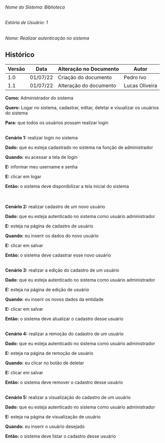 

###### Nome do Sistema: Biblioteca
###### Estória de Usuário: 1
###### Nome: Realizar autenticação no sistema

## Histórico
|**Versão**|**Data**|**Alteração no Documento**|**Autor**|
|------|----|---------|-----|
|1.0|01/07/22|Criação do documento|Pedro Ivo|
|1.1|01/07/22|Alteração do documento|Lucas Oliveira|




**Como:** Administrador do sistema 

**Quero:** Logar no sistema, cadastrar, editar, deletar e visualizar os usuários do sistema 

**Para:** que todos os usuários possam realizar login 
<br>
<br>


**Cenário 1:** realizar login  no sistema

**Dado:** que eu esteja cadastrado no sistema na função de administrador 

**Quando:** eu acessar a tela de login

**E:** informar meu username e senha

**E:** clicar em logar

**Então:** o sistema deve disponibilizar a tela inicial do sistema<br>
<br>
<br>


**Cenário 2:** realizar cadastro de um novo usuário

**Dado:** que eu esteja autenticado no sistema como usuário administrador 

**E:** esteja na página de cadastro de usuário 

**Quando:** eu inserir os dados do novo usuário

**E:** clicar em salvar

**Então:** o sistema deve cadastrar esse novo usuário
<br>
<br>


**Cenário 3:** realizar a edição do cadastro de um usuário

**Dado:** que eu esteja autenticado no sistema como usuário administrador 

**E:** esteja na página de edição de usuário

**Quando:** eu inserir os novos dados da entidade

**E:** clicar em salvar

**Então:** o sistema deve atualizar o cadastro desse usuário
<br>
<br>


**Cenário 4:** realizar a remoção do cadastro de um usuário

**Dado:** que eu esteja autenticado no sistema como usuário administrador 

**E:** esteja na página de remoção de usuário

**Quando:** eu clicar no botão de deletar

**E:** clicar em salvar

**Então:** o sistema deve remover o cadastro desse usuário
<br>
<br>


**Cenário 5:** realizar a visualização do cadastro de um usuário

**Dado:** que eu esteja autenticado no sistema como usuário administrador 

**E:** esteja na página de visualização de usuário

**Quando:** eu inserir o usuário desejado

**Então:** o sistema deve listar o cadastro desse usuário

